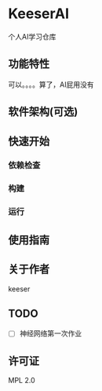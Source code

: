 # KeeserAI
个人AI学习仓库

## 功能特性
<!-- 描述该项目的核心功能点 -->
可以。。。。算了，AI屁用没有

## 软件架构(可选)


## 快速开始

### 依赖检查

<!-- 描述该项目的依赖，比如依赖的包、工具或者其他任何依赖项 -->

### 构建

<!-- 描述如何构建该项目 -->

### 运行

<!-- 描述如何运行该项目 -->

## 使用指南
<!-- 描述如何使用该项目 -->

## 关于作者
keeser

## TODO
<!-- 接下来的开发/维护计划。 -->
- [ ] 神经网络第一次作业

## 许可证
MPL 2.0
